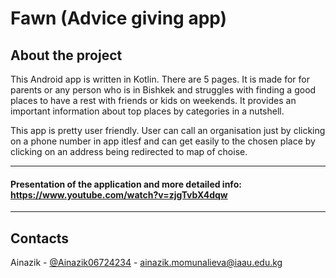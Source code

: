 # Fawn (Advice giving app)

## About the project
This Android app is written in Kotlin. There are 5 pages. It is made for for parents or any person who is in Bishkek and struggles with finding a good places to have a rest with friends or kids on weekends. It provides an important information about top places by categories in a nutshell.

This app is pretty user friendly. User can call an organisation just by clicking on a phone number in app itlesf and can get easily to the chosen place by clicking on an address being redirected to map of choise. <hr>

#### Presentation of the application and more detailed info: https://www.youtube.com/watch?v=zjgTvbX4dqw
<hr>



## Contacts

Ainazik - [@Ainazik06724234](https://twitter.com/Ainazik06724234) - ainazik.momunalieva@iaau.edu.kg

